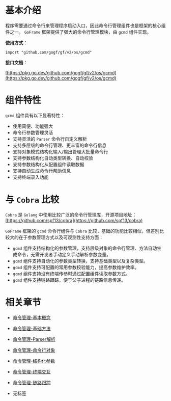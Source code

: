 # 基本介绍

程序需要通过命令行来管理程序启动入口，因此命令行管理组件也是框架的核心组件之一。 `GoFrame` 框架提供了强大的命令行管理模块，由 `gcmd` 组件实现。

**使用方式**：

```
import "github.com/gogf/gf/v2/os/gcmd"
```

**接口文档**：

[https://pkg.go.dev/github.com/gogf/gf/v2/os/gcmd](https://pkg.go.dev/github.com/gogf/gf/v2/os/gcmd)

# 组件特性

`gcmd` 组件具有以下显著特性：

- 使用简便、功能强大
- 命令行参数管理灵活
- 支持灵活的 `Parser` 命令行自定义解析
- 支持多层级的命令行管理、更丰富的命令行信息
- 支持对象模式结构化输入/输出管理大批量命令行
- 支持参数结构化自动类型转换、自动校验
- 支持参数结构化从配置组件读取数据
- 支持自动生成命令行帮助信息
- 支持终端录入功能

# 与 `Cobra` 比较

`Cobra` 是 `Golang` 中使用比较广泛的命令行管理库，开源项目地址： [https://github.com/spf13/cobra](https://github.com/spf13/cobra)

`GoFrame` 框架的 `gcmd` 命令行组件与 `Cobra` 比较，基础的功能比较相似，但差别比较大的在于参数管理方式以及可观测性支持方面：

- `gcmd` 组件支持结构化的参数管理，支持层级对象的命令行管理、方法自动生成命令，无需开发者手动定义手动解析参数变量。
- `gcmd` 组件支持自动化的参数类型转换，支持基础类型以及复杂类型。
- `gcmd` 组件支持可配置的常用参数校验能力，提高参数维护效率。
- `gcmd` 组件支持没有终端传参时通过配置组件读取参数方式。
- `gcmd` 组件支持链路跟踪，便于父子进程的链路信息传递。

# 相关章节

- [命令管理-基本概念](/docs/核心组件/命令管理/命令管理-基本概念)
- [命令管理-基础方法](/docs/核心组件/命令管理/命令管理-基础方法)
- [命令管理-Parser解析](/docs/核心组件/命令管理/命令管理-Parser解析)
- [命令管理-命令行对象](/docs/核心组件/命令管理/命令管理-命令行对象)
- [命令管理-结构化参数](/docs/核心组件/命令管理/命令管理-结构化参数)
- [命令管理-终端交互](/docs/核心组件/命令管理/命令管理-终端交互)
- [命令管理-链路跟踪](/docs/核心组件/命令管理/命令管理-链路跟踪)

- 无标签